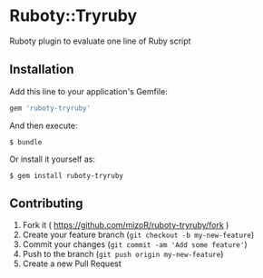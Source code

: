 # Ruboty::Tryruby

Ruboty plugin to evaluate one line of Ruby script

## Installation

Add this line to your application's Gemfile:

```ruby
gem 'ruboty-tryruby'
```

And then execute:

    $ bundle

Or install it yourself as:

    $ gem install ruboty-tryruby


## Contributing

1. Fork it ( https://github.com/mizoR/ruboty-tryruby/fork )
2. Create your feature branch (`git checkout -b my-new-feature`)
3. Commit your changes (`git commit -am 'Add some feature'`)
4. Push to the branch (`git push origin my-new-feature`)
5. Create a new Pull Request
